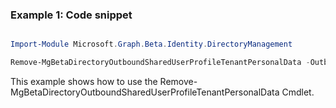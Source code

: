 ### Example 1: Code snippet

```powershell

Import-Module Microsoft.Graph.Beta.Identity.DirectoryManagement

Remove-MgBetaDirectoryOutboundSharedUserProfileTenantPersonalData -OutboundSharedUserProfileUserId $outboundSharedUserProfileUserId -TenantReferenceTenantId $tenantReferenceTenantId

```
This example shows how to use the Remove-MgBetaDirectoryOutboundSharedUserProfileTenantPersonalData Cmdlet.

